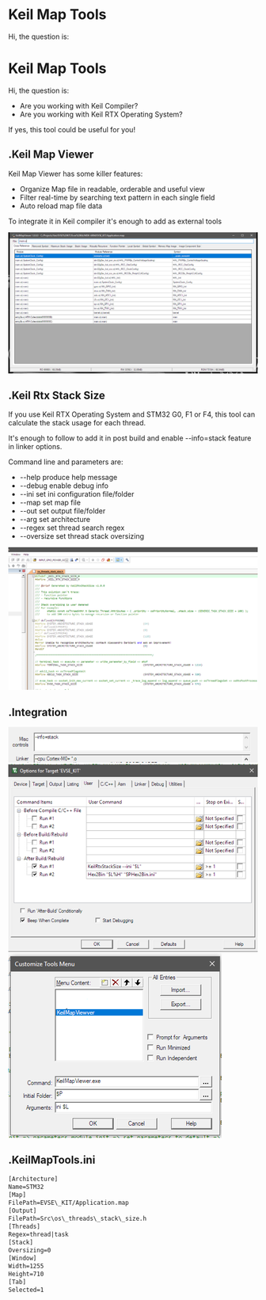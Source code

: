 # Keil Map Tools

Hi, the question is:
# Keil Map Tools

Hi, the question is:

- Are you working with Keil Compiler?
- Are you working with Keil RTX Operating System?

If yes, this tool could be useful for you!

## .Keil Map Viewer

Keil Map Viewer has some killer features:

- Organize Map file in readable, orderable and useful view
- Filter real-time by searching text pattern in each single field
- Auto reload map file data

To integrate it in Keil compiler it&#39;s enough to add as external tools

![](https://github.com/undici77/KeilMapTools/blob/master/Images/KeilMapViewer.png)

## .Keil Rtx Stack Size

If you use Keil RTX Operating System and STM32 G0, F1 or F4, this tool can calculate the stack usage for each thread.

It&#39;s enough to follow to add it in post build and enable --info=stack feature in linker options.

Command line and parameters are:

- --help produce help message
- --debug enable debug info
- --ini set ini configuration file/folder
- --map set map file
- --out set output file/folder
- --arg set architecture
- --regex set thread search regex
- --oversize set thread stack oversizing

![](https://github.com/undici77/KeilMapTools/blob/master/Images/KeilRtxStackSize.png)

## .Integration
![](https://github.com/undici77/KeilMapTools/blob/master/Images/KeilLinkerOptions.png)
![](https://github.com/undici77/KeilMapTools/blob/master/Images/KeilProjectOptions.png)
![](https://github.com/undici77/KeilMapTools/blob/master/Images/KeilExternalTools.png)

## .KeilMapTools.ini
```
[Architecture]
Name=STM32
[Map]
FilePath=EVSE\_KIT/Application.map
[Output]
FilePath=Src\os\_threads\_stack\_size.h
[Threads]
Regex=thread|task
[Stack]
Oversizing=0
[Window]
Width=1255
Height=710
[Tab]
Selected=1
```
